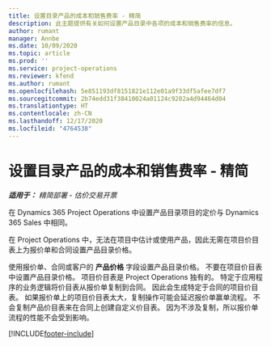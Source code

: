 ```yaml
---
title: 设置目录产品的成本和销售费率 - 精简
description: 此主题提供有关如何设置产品目录中各项的成本和销售费率的信息。
author: rumant
manager: Annbe
ms.date: 10/09/2020
ms.topic: article
ms.prod: ''
ms.service: project-operations
ms.reviewer: kfend
ms.author: rumant
ms.openlocfilehash: 5e851193df8151821e112e01a9f33df5afee7df7
ms.sourcegitcommit: 2b74edd31f38410024a01124c9202a4d94464d04
ms.translationtype: HT
ms.contentlocale: zh-CN
ms.lasthandoff: 12/17/2020
ms.locfileid: "4764538"
---
```

# <a name="set-up-cost-and-sales-rates-for-catalog-products---lite"></a>设置目录产品的成本和销售费率 - 精简

_**适用于：** 精简部署 - 估价交易开票_


在 Dynamics 365 Project Operations 中设置产品目录项目的定价与 Dynamics 365 Sales 中相同。

在 Project Operations 中，无法在项目中估计或使用产品，因此无需在项目价目表上为报价单和合同设置产品目录价格。

使用报价单、合同或客户的 **产品价格** 字段设置产品目录价格。 不要在项目价目表中设置产品目录价格。 项目价目表是 Project Operations 独有的。 特定于应用程序的业务逻辑将价目表从报价单复制到合同。 因此会生成特定于合同的项目价目表。 如果报价单上的项目价目表太大，复制操作可能会延迟报价单赢单流程。 不会复制产品价目表来在合同上创建自定义价目表。 因为不涉及复制，所以报价单流程的性能不会受到影响。


[!INCLUDE[footer-include](../../includes/footer-banner.md)]